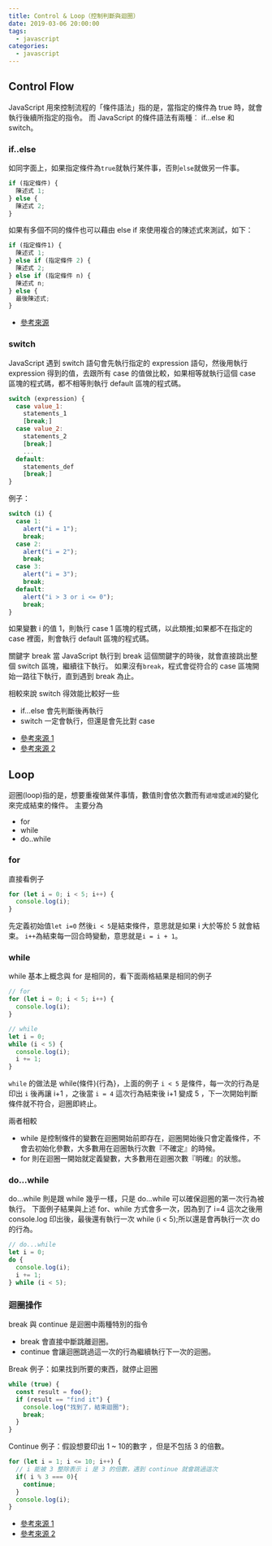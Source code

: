 ```yaml
---
title: Control & Loop（控制判斷與迴圈）
date: 2019-03-06 20:00:00
tags:
  - javascript
categories:
  - javascript
---
```


## Control Flow

JavaScript 用來控制流程的「條件語法」指的是，當指定的條件為 true 時，就會執行後續所指定的指令。 而 JavaScript 的條件語法有兩種︰ if...else 和 switch。

### if..else

如同字面上，如果指定條件為`true`就執行某件事，否則`else`就做另一件事。

```js
if (指定條件) {
  陳述式 1;
} else {
  陳述式 2;
}
```

如果有多個不同的條件也可以藉由 else if 來使用複合的陳述式來測試，如下：

```js
if (指定條件1) {
  陳述式 1;
} else if (指定條件 2) {
  陳述式 2;
} else if (指定條件 n) {
  陳述式 n;
} else {
  最後陳述式;
}
```

- [參考來源](https://developer.mozilla.org/zh-TW/docs/Web/JavaScript/Guide/Control_flow_and_error_handling)

### switch

JavaScript 遇到 switch 語句會先執行指定的 expression 語句，然後用執行 expression 得到的值，去跟所有 case 的值做比較，如果相等就執行這個 case 區塊的程式碼，都不相等則執行 default 區塊的程式碼。

```js
switch (expression) {
  case value_1:
    statements_1
    [break;]
  case value_2:
    statements_2
    [break;]
    ...
  default:
    statements_def
    [break;]
}
```

例子：

```js
switch (i) {
  case 1:
    alert("i = 1");
    break;
  case 2:
    alert("i = 2");
    break;
  case 3:
    alert("i = 3");
    break;
  default:
    alert("i > 3 or i <= 0");
    break;
}
```

如果變數 i 的值 1，則執行 case 1 區塊的程式碼，以此類推;如果都不在指定的 case 裡面，則會執行 default 區塊的程式碼。

關鍵字 break
當 JavaScript 執行到 break 這個關鍵字的時後，就會直接跳出整個 switch 區塊，繼續往下執行。
如果沒有`break`，程式會從符合的 case 區塊開始一路往下執行，直到遇到 break 為止。

相較來說 switch 得效能比較好一些

- if...else 會先判斷後再執行
- switch 一定會執行，但還是會先比對 case

* [參考來源 1](https://www.fooish.com/javascript/switch-case.html)
* [參考來源 2](https://developer.mozilla.org/zh-TW/docs/Web/JavaScript/Guide/Control_flow_and_error_handling)

## Loop

迴圈(loop)指的是，想要重複做某件事情，數值則會依次數而有`遞增`或`遞減`的變化來完成結束的條件。
主要分為

- for
- while
- do..while

### for

直接看例子

```js
for (let i = 0; i < 5; i++) {
  console.log(i);
}
```

先定義初始值`let i=0`
然後`i < 5`是結束條件，意思就是如果 i 大於等於 5 就會結束。
`i++`為結束每一回合時變動，意思就是`i = i + 1`。

### while

while 基本上概念與 for 是相同的，看下面兩格結果是相同的例子

```js
// for
for (let i = 0; i < 5; i++) {
  console.log(i);
}

// while
let i = 0;
while (i < 5) {
  console.log(i);
  i += 1;
}
```

`while` 的做法是 while(條件){行為}，上面的例子 `i < 5` 是條件，每一次的行為是印出 `i` 後再讓 i+1 ，之後當 `i = 4` 這次行為結束後 i+1 變成 5 ，下一次開始判斷條件就不符合，迴圈即終止。

兩者相較

- while 是控制條件的變數在迴圈開始前即存在，迴圈開始後只會定義條件，不會去初始化參數，大多數用在迴圈執行次數『不確定』的時候。
- for 則在迴圈一開始就定義變數，大多數用在迴圈次數『明確』的狀態。

### do...while

do...while 則是跟 while 幾乎一樣，只是 do...while 可以確保迴圈的第一次行為被執行。
下面例子結果與上述 for、while 方式會多一次，因為到了 i=4 這次之後用 console.log 印出後，最後還有執行一次 while (i < 5);所以還是會再執行一次 do 的行為。

```js
// do...while
let i = 0;
do {
  console.log(i);
  i += 1;
} while (i < 5);
```

### 迴圈操作

break 與 continue 是迴圈中兩種特別的指令

- break
  會直接中斷跳離迴圈。
- continue
  會讓迴圈跳過這一次的行為繼續執行下一次的迴圈。

Break 例子：如果找到所要的東西，就停止迴圈

```js
while (true) {
  const result = foo();
  if (result == "find it") {
    console.log("找到了，結束迴圈");
    break;
  }
}
```

Continue 例子：假設想要印出 1 ~ 10的數字 ，但是不包括 3 的倍數。

```js
for (let i = 1; i <= 10; i++) {
  // i 能被 3 整除表示 i 是 3 的倍數，遇到 continue 就會跳過這次
  if( i % 3 === 0){
    continue;
  }
  console.log(i);
}
```

* [參考來源 1](https://tigercosmos.xyz/master-js-in-30-days/PART1/loop.html)
* [參考來源 2](https://ithelp.ithome.com.tw/articles/10191453)
